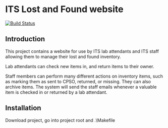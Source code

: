 # ITS Lost and Found website
[![Build Status](https://travis-ci.org/PSU-OIT-ARC/its-lost-and-found.svg?branch=develop)](https://travis-ci.org/PSU-OIT-ARC/its-lost-and-found)

## Introduction

This project contains a website for use by ITS lab attendants and ITS staff allowing them to manage their lost and found inventory.

Lab attendants can check new items in, and return items to their owner.

Staff members can perform many different actions on inventory items, such as marking them as sent to CPSO, returned, or missing. They can also archive items. The system will send the staff emails whenever a valuable item is checked in or returned by a lab attendant.

## Installation

Download project, go into project root and .\Makefile
